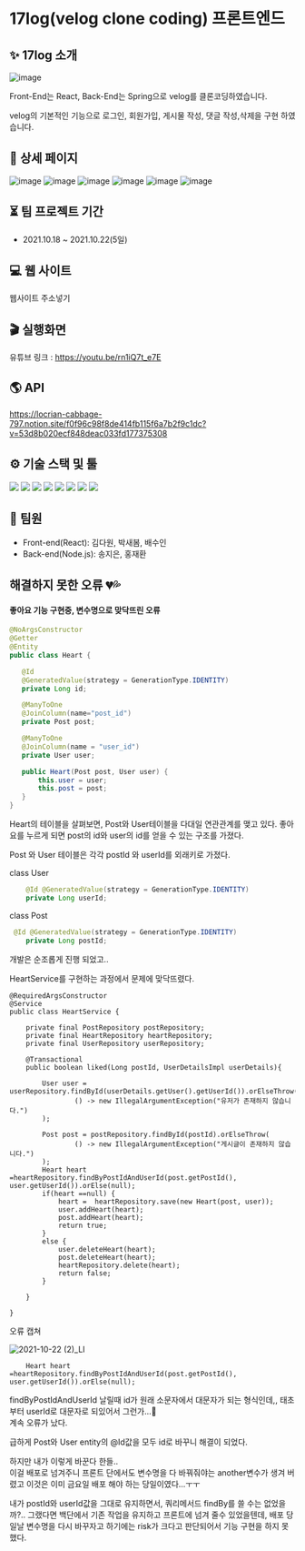 
# 17log(velog clone coding) 프론트엔드

## ✨ 17log 소개

![image](/public/img/thumbnail.png)

Front-End는 React, Back-End는 Spring으로 velog를 클론코딩하였습니다.

velog의 기본적인 기능으로 로그인, 회원가입, 게시물 작성, 댓글 작성,삭제을 구현 하였습니다.


## 📰 상세 페이지

![image](/public/img/1.png)
![image](/public/img/2.png)
![image](/public/img/3.png)
![image](/public/img/4.png)
![image](/public/img/5.png)
![image](/public/img/6.png)


## ⏳ 팀 프로젝트 기간

- 2021.10.18 ~ 2021.10.22(5일)


## 💻 웹 사이트

웹사이트 주소넣기


## 🎬 실행화면

유튜브 링크 : https://youtu.be/rn1iQ7t_e7E


## 🌎 API
https://locrian-cabbage-797.notion.site/f0f96c98f8de414fb115f6a7b2f9c1dc?v=53d8b020ecf848deac033fd177375308


## ⚙️ 기술 스택 및 툴
<img src="https://img.shields.io/badge/Yarn-1.22.15-2C8EBB?style=flat-square&logo=Yarn&logoColor=white"/> 
<img src="https://img.shields.io/badge/React-17.0.2-61DAFB?style=flat-square&logo=React&logoColor=white"/> 
<img src="https://img.shields.io/badge/React Router-5.3.0-CA4245?style=flat-square&logo=React Router&logoColor=white"/> 
<img src="https://img.shields.io/badge/Redux-4.1.1-764ABC?style=flat-square&logo=Redux&logoColor=white"/> 
<img src="https://img.shields.io/badge/Axios-0.23.0-764ABC?style=flat-square&logo=Axios&logoColor=white"/>
<img src="https://img.shields.io/badge/MySQL-8.0-4479A1?style=flat-square&logo=MySQL&logoColor=white"/> 
<img src="https://img.shields.io/badge/Spring Boot-2.5.5-339933?style=flat-square&logo=Spring Boot&logoColor=white"/> 
<img src="https://img.shields.io/badge/Gradle-7.0.2-000000?style=flat-square&logo=Gradle&logoColor=white"/>


## 🙋 팀원

- Front-end(React): 김다원, 박새봄, 배수인
- Back-end(Node.js): 송지은, 홍재환



## 해결하지 못한 오류 💔💦




#### 좋아요 기능 구현중, 변수명으로 맞닥뜨린 오류

 ```java
@NoArgsConstructor
@Getter
@Entity
public class Heart {

    @Id
    @GeneratedValue(strategy = GenerationType.IDENTITY)
    private Long id;

    @ManyToOne
    @JoinColumn(name="post_id")
    private Post post;

    @ManyToOne
    @JoinColumn(name = "user_id")
    private User user;

    public Heart(Post post, User user) {
        this.user = user;
        this.post = post;
    }
}

```
Heart의 테이블을 살펴보면,  Post와 User테이블을 다대일 연관관계를 맺고 있다.
좋아요를 누르게 되면 post의 id와 user의 id를 얻을 수 있는 구조를 가졌다.

Post 와 User 테이블은 각각 postId 와 userId를 외래키로 가졌다.

class User
```java
    @Id @GeneratedValue(strategy = GenerationType.IDENTITY)
    private Long userId;
```

class Post
```java
 @Id @GeneratedValue(strategy = GenerationType.IDENTITY)
    private Long postId;
```

개발은 순조롭게 진행 되었고..   


HeartService를 구현하는 과정에서 문제에 맞닥뜨렸다.    


```
@RequiredArgsConstructor
@Service
public class HeartService {

    private final PostRepository postRepository;
    private final HeartRepository heartRepository;
    private final UserRepository userRepository;
    
    @Transactional
    public boolean liked(Long postId, UserDetailsImpl userDetails){

        User user = userRepository.findById(userDetails.getUser().getUserId()).orElseThrow(
                () -> new IllegalArgumentException("유저가 존재하지 않습니다.")
        );

        Post post = postRepository.findById(postId).orElseThrow(
                () -> new IllegalArgumentException("게시글이 존재하지 않습니다.")
        );
        Heart heart =heartRepository.findByPostIdAndUserId(post.getPostId(), user.getUserId()).orElse(null);
        if(heart ==null) {
            heart =  heartRepository.save(new Heart(post, user));
            user.addHeart(heart);
            post.addHeart(heart);
            return true;
        }
        else {
            user.deleteHeart(heart);
            post.deleteHeart(heart);
            heartRepository.delete(heart);
            return false;
        }

    }

}
```

오류 캡쳐

![2021-10-22 (2)_LI](https://user-images.githubusercontent.com/80088918/138433365-6407230a-6634-43fe-8bcb-359c34683e33.jpg)

        Heart heart =heartRepository.findByPostIdAndUserId(post.getPostId(), user.getUserId()).orElse(null);

findByPostIdAndUserId 날릴때 id가 원래 소문자에서 대문자가 되는 형식인데,,
태초부터 userId로 대문자로 되있어서 그런가...🤢   
계속 오류가 났다.

급하게 Post와 User entity의 @Id값을 모두 id로 바꾸니 해결이 되었다.

하지만 내가 이렇게 바꾼다 한들..   
이걸 배포로 넘겨주니 프론트 단에서도 변수명을 다 바꿔줘야는 another변수가 생겨 버렸고 이것은 이미 금요일 배포 해야 하는 당일이였다...ㅜㅜ

내가 postId와 userId값을 그대로 유지하면서, 쿼리메서드 findBy를 쓸 수는 없었을까?..
그랬다면 백단에서 기존 작업을 유지하고 프론트에 넘겨 줄수 있었을텐데,
배포 당일날 변수명을 다시 바꾸자고 하기에는 risk가 크다고 판단되어서 기능 구현을 하지 못했다.


